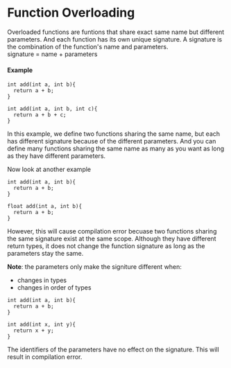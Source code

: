 # Function Overloading
Overloaded functions are funtions that share exact same name but different parameters. And each function 
has its own unique signature. A signature is the combination of the function's name and parameters.    
signature = name + parameters  

#### Example
```
int add(int a, int b){
  return a + b;
}

int add(int a, int b, int c){
  return a + b + c;
}
```
In this example, we define two functions sharing the same name, but each has different signature because
of the different parameters. And you can define many functions sharing the same name as many as you want 
as long as they have different parameters.  
  

Now look at another example

```
int add(int a, int b){
  return a + b;
}

float add(int a, int b){
  return a + b;
}
```
However, this will cause compilation error becuase two functions sharing the same signature exist at the 
same scope. Although they have different return types, it does not change the function signature as long as 
the parameters stay the same.  
   
**Note**: the parameters only make the signiture different when:
- changes in types
- changes in order of types

```
int add(int a, int b){
  return a + b;
}

int add(int x, int y){
  return x + y;
}
```
The identifiers of the parameters have no effect on the signature. This will result in compilation error.

